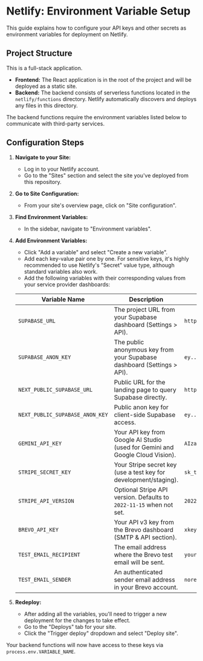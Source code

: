 # Netlify: Environment Variable Setup

This guide explains how to configure your API keys and other secrets as environment variables for deployment on Netlify.

## Project Structure

This is a full-stack application.
- **Frontend:** The React application is in the root of the project and will be deployed as a static site.
- **Backend:** The backend consists of serverless functions located in the `netlify/functions` directory. Netlify automatically discovers and deploys any files in this directory.

The backend functions require the environment variables listed below to communicate with third-party services.

## Configuration Steps

1. **Navigate to your Site:**
   * Log in to your Netlify account.
   * Go to the "Sites" section and select the site you've deployed from this repository.

2. **Go to Site Configuration:**
   * From your site's overview page, click on "Site configuration".

3. **Find Environment Variables:**
   * In the sidebar, navigate to "Environment variables".

4. **Add Environment Variables:**
   * Click "Add a variable" and select "Create a new variable".
   * Add each key-value pair one by one. For sensitive keys, it's highly recommended to use Netlify's "Secret" value type, although standard variables also work.
   * Add the following variables with their corresponding values from your service provider dashboards:

   | Variable Name               | Description                                                                 | Example Value             |
   | --------------------------- | --------------------------------------------------------------------------- | ------------------------ |
   | `SUPABASE_URL`              | The project URL from your Supabase dashboard (Settings > API).             | `https://xyz.supabase.co` |
   | `SUPABASE_ANON_KEY`         | The public anonymous key from your Supabase dashboard (Settings > API).    | `ey...`                  |
   | `NEXT_PUBLIC_SUPABASE_URL`  | Public URL for the landing page to query Supabase directly.                | `https://xyz.supabase.co` |
   | `NEXT_PUBLIC_SUPABASE_ANON_KEY` | Public anon key for client-side Supabase access.                      | `ey...`                  |
   | `GEMINI_API_KEY`            | Your API key from Google AI Studio (used for Gemini and Google Cloud Vision). | `AIza...`               |
   | `STRIPE_SECRET_KEY`         | Your Stripe secret key (use a test key for development/staging).           | `sk_test_...`           |
   | `STRIPE_API_VERSION`        | Optional Stripe API version. Defaults to `2022-11-15` when not set.         | `2022-11-15`            |
   | `BREVO_API_KEY`             | Your API v3 key from the Brevo dashboard (SMTP & API section).             | `xkeysib...`            |
   | `TEST_EMAIL_RECIPIENT`      | The email address where the Brevo test email will be sent.                 | `your-email@example.com` |
   | `TEST_EMAIL_SENDER`         | An authenticated sender email address in your Brevo account.               | `noreply@yourdomain.com` |

5. **Redeploy:**
   * After adding all the variables, you'll need to trigger a new deployment for the changes to take effect.
   * Go to the "Deploys" tab for your site.
   * Click the "Trigger deploy" dropdown and select "Deploy site".

Your backend functions will now have access to these keys via `process.env.VARIABLE_NAME`.
